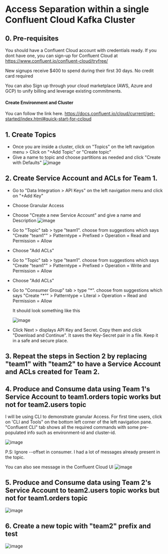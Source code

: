 # Access Separation within a single Confluent Cloud Kafka Cluster

## 0. Pre-requisites
You should have a Confluent Cloud account with credentials ready. If you dont have one, you can sign-up for Confluent Cloud at https://www.confluent.io/confluent-cloud/tryfree/

New signups receive $400 to spend during their first 30 days. No credit card required

You can also Sign up through your cloud marketplace (AWS, Azure and GCP) to unify billing and leverage existing commitments.

#### Create Environment and Cluster 
You can follow the link here. https://docs.confluent.io/cloud/current/get-started/index.html#quick-start-for-ccloud

## 1. Create Topics

- Once you are inside a cluster, click on "Topics" on the left navigation menu  > Click on "+Add Topic" or "Create topic"
- Give a name to topic and choose partitions as needed and click "Create with Defaults"
![image](https://user-images.githubusercontent.com/73946498/191195883-5a99e864-f76a-4d4b-8ddc-3c530a2e5378.png)

## 2. Create Service Account and ACLs for Team 1.

- Go to "Data Integration > API Keys" on the left navigation menu and click on "+Add Key"
- Choose Granular Access
- Choose "Create a new Service Account" and give a name and Description
![image](https://user-images.githubusercontent.com/73946498/191196576-ec1127cf-7ebc-4149-bc7f-89abcb2682a7.png)

- Go to "Topic" tab > type "team1". choose from suggestions which says "Create "team1"" > Patterntype = Prefixed > Operation = Read and Permission = Allow
- Choose "Add ACLs" 
- Go to "Topic" tab > type "team1". choose from suggestions which says "Create "team1"" > Patterntype = Prefixed > Operation = Write and Permission = Allow
- Choose "Add ACLs" 
- Go to "Consumer Group" tab > type "\*". choose from suggestions which says "Create "\*"" > Patterntype = Literal > Operation = Read and Permission = Allow
  
  It should look something like this
 
  ![image](https://user-images.githubusercontent.com/73946498/191198076-be38412d-e0e7-42f6-84c1-3cce864728c6.png)

- Click Next > displays API Key and Secret. Copy them and click "Download and Continue". It saves the Key-Secret pair in a file. Keep it in a safe and secure place.

## 3. Repeat the steps in Section 2 by replacing "team1" with "team2" to have a Service Account and ACLs created for Team 2.

## 4. Produce and Consume data using Team 1's Service Account to team1.orders topic works but not for team2.users topic
I will be using CLI to demonstrate granular Access. For first time users, click on 'CLI and Tools" on the bottom left corner of the left navigation pane.
"Confluent CLI" tab shows all the required commands with some pre-populated info such as environment-id and cluster-id.

![image](https://user-images.githubusercontent.com/73946498/191204328-a436b4da-d3e2-406b-8a3a-26b4f6c76d1f.png)

P.S: Ignore --offset in consumer. I had a lot of messages already present in the topic.

You can also see message in the Confluent Cloud UI
![image](https://user-images.githubusercontent.com/73946498/191202903-7f6bb0b6-193e-48b2-abdf-13d0a307afcd.png)


## 5. Produce and Consume data using Team 2's Service Account to team2.users topic works but not for team1.orders topic

![image](https://user-images.githubusercontent.com/73946498/191205949-80f6a175-9a32-4410-a4ed-fb37fbe7abd7.png)


## 6. Create a new topic with "team2" prefix and test

![image](https://user-images.githubusercontent.com/73946498/191218089-f7177aba-15f1-47a3-b5e9-e9a1bc5bd6fa.png)


